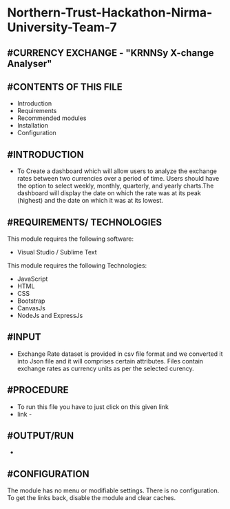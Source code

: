 # Northern-Trust-Hackathon-Nirma-University-Team-7

#CURRENCY EXCHANGE - "KRNNSy X-change Analyser" 
------------------------------------------------------------------------------------------------------------------- 

#CONTENTS OF THIS FILE
-------------------------------------------------------------------------------------------------------------------

 * Introduction
 * Requirements
 * Recommended modules
 * Installation
 * Configuration

#INTRODUCTION
-------------------------------------------------------------------------------------------------------------------

 * To Create a dashboard which will allow users to analyze the exchange rates between two currencies
   over a period of time. Users should have the option to select weekly, monthly, quarterly, and yearly
   charts.The dashboard will display the date on which the rate was at its peak (highest) and the
   date on which it was at its lowest.

#REQUIREMENTS/ TECHNOLOGIES
-------------------------------------------------------------------------------------------------------------------

 This module requires the following software:
  * Visual Studio / Sublime Text
  
 This module requires the following Technologies:
  * JavaScript
  * HTML
  * CSS
  * Bootstrap
  * CanvasJs
  * NodeJs and ExpressJs
  
#INPUT
-------------------------------------------------------------------------------------------------------------------

 * Exchange Rate dataset is provided in csv file format and we converted it into Json file and it will 
   comprises certain attributes. Files contain exchange rates as currency units as per the selected curency.

#PROCEDURE
-------------------------------------------------------------------------------------------------------------------
 
 * To run this file you have to just click on this given link
 * link - 
 
#OUTPUT/RUN
-------------------------------------------------------------------------------------------------------------------
 
 * 


#CONFIGURATION
-------------------------------------------------------------------------------------------------------------------

The module has no menu or modifiable settings. There is no configuration. To get the links
back, disable the module and clear caches.


